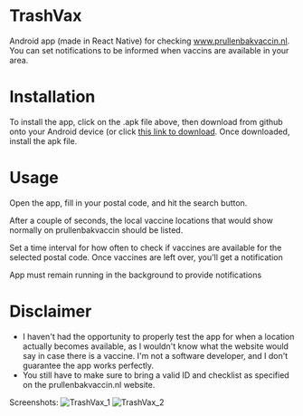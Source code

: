 # TrashVax
Android app (made in React Native) for checking www.prullenbakvaccin.nl. You can set notifications to be informed when vaccins are available in your area.

# Installation
To install the app, click on the .apk file above, then download from github onto your Android device (or click [this link to download](https://github.com/KJ-Waller/TrashVax/raw/main/TrashVax-f331aa55817545cdbcfd7971c9c7eea7-signed.apk). Once downloaded, install the apk file.

# Usage
Open the app, fill in your postal code, and hit the search button.

After a couple of seconds, the local vaccine locations that would show normally on prullenbakvaccin should be listed.

Set a time interval for how often to check if vaccines are available for the selected postal code. Once vaccines are left over, you'll get a notification

App must remain running in the background to provide notifications

# Disclaimer
* I haven't had the opportunity to properly test the app for when a location actually becomes available, as I wouldn't know what the website would say in case there is a vaccine. I'm not a software developer, and I don't guarantee the app works perfectly.
* You still have to make sure to bring a valid ID and checklist as specified on the prullenbakvaccin.nl website.


Screenshots:
![TrashVax_1](https://user-images.githubusercontent.com/28184973/118396221-d14b2800-b64e-11eb-9487-593b3ac017b8.jpg)
![TrashVax_2](https://user-images.githubusercontent.com/28184973/118396223-d314eb80-b64e-11eb-8c48-373bf409bf90.jpg)

